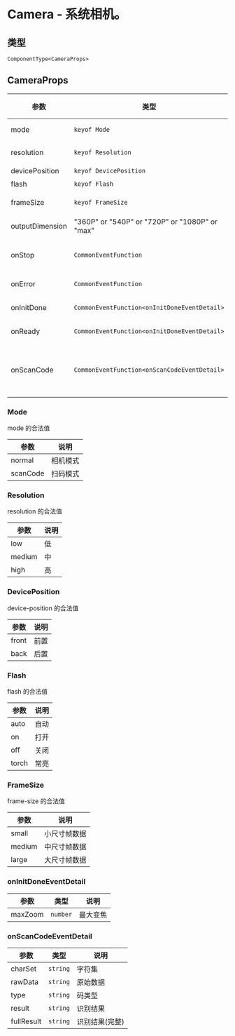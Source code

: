 # Camera - 系统相机。

## 类型
```tsx
ComponentType<CameraProps>
```

## CameraProps

| 参数 | 类型 | 默认值 | 必填 | 说明 |
| --- | --- | :---: | :---: | --- |
| mode | `keyof Mode` | `"normal"` | 否 | 模式，有效值为normal, scanCode |
| resolution | `keyof Resolution` | `"medium"` | 否 | 分辨率，不支持动态修改 |
| devicePosition | `keyof DevicePosition` | `"back"` | 否 | 摄像头朝向 |
| flash | `keyof Flash` | `"auto"` | 否 | 闪光灯 |
| frameSize | `keyof FrameSize` | `"medium"` | 否 | 指定期望的相机帧数据尺寸 |
| outputDimension | "360P" or "540P" or "720P" or "1080P" or "max" | `"720P"` | 否 | 相机拍照，录制的分辨率。 |
| onStop | `CommonEventFunction` |  | 否 | 摄像头在非正常终止时触发，<br />如退出后台等情况 |
| onError | `CommonEventFunction` |  | 否 | 用户不允许使用摄像头时触发 |
| onInitDone | `CommonEventFunction<onInitDoneEventDetail>` |  | 否 | 相机初始化完成时触发 |
| onReady | `CommonEventFunction<onInitDoneEventDetail>` |  | 否 | 相机初始化成功时触发。 |
| onScanCode | `CommonEventFunction<onScanCodeEventDetail>` |  | 否 | 在成功识别到一维码时触发，<br />仅在 mode="scanCode" 时生效 |

### Mode

mode 的合法值

| 参数 | 说明 |
| --- | --- |
| normal | 相机模式 |
| scanCode | 扫码模式 |

### Resolution

resolution 的合法值

| 参数 | 说明 |
| --- | --- |
| low | 低 |
| medium | 中 |
| high | 高 |

### DevicePosition

device-position 的合法值

| 参数 | 说明 |
| --- | --- |
| front | 前置 |
| back | 后置 |

### Flash

flash 的合法值

| 参数 | 说明 |
| --- | --- |
| auto | 自动 |
| on | 打开 |
| off | 关闭 |
| torch | 常亮 |

### FrameSize

frame-size 的合法值

| 参数 | 说明 |
| --- | --- |
| small | 小尺寸帧数据 |
| medium | 中尺寸帧数据 |
| large | 大尺寸帧数据 |

### onInitDoneEventDetail

| 参数 | 类型 | 说明 |
| --- | --- | --- |
| maxZoom | `number` | 最大变焦 |

### onScanCodeEventDetail

| 参数 | 类型 | 说明 |
| --- | --- | --- |
| charSet | `string` | 字符集 |
| rawData | `string` | 原始数据 |
| type | `string` | 码类型 |
| result | `string` | 识别结果 |
| fullResult | `string` | 识别结果(完整) |